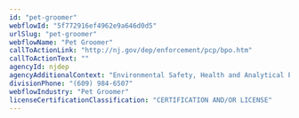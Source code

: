 ```yaml
---
id: "pet-groomer"
webflowId: "5f772916ef4962e9a646d0d5"
urlSlug: "pet-groomer"
webflowName: "Pet Groomer"
callToActionLink: "http://nj.gov/dep/enforcement/pcp/bpo.htm"
callToActionText: ""
agencyId: njdep
agencyAdditionalContext: "Environmental Safety, Health and Analytical Programs, Bureau of Pesticide Operations"
divisionPhone: "(609) 984-6507"
webflowIndustry: "Pet Groomer"
licenseCertificationClassification: "CERTIFICATION AND/OR LICENSE"
---
```

